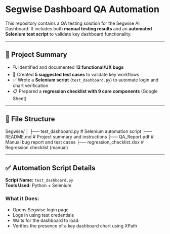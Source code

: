# Segwise Dashboard QA Automation

This repository contains a QA testing solution for the Segwise AI Dashboard. It includes both **manual testing results** and an **automated Selenium test script** to validate key dashboard functionality.

---

## 📄 Project Summary

- 🔍 Identified and documented **12 functional/UX bugs**
- 🧪 Created **5 suggested test cases** to validate key workflows
- ✅ Wrote a **Selenium script** (`test_dashboard.py`) to automate login and chart verification
- 📋 Prepared a **regression checklist with 9 core components** (Google Sheet)

---

## 📂 File Structure

Segwise/
│
├── test_dashboard.py # Selenium automation script
├── README.md # Project summary and instructions
├── QA_Report.pdf # Manual bug report and test cases
├── regression_checklist.xlsx # Regression checklist (manual)


---

## ✅ Automation Script Details

**Script Name:** `test_dashboard.py`  
**Tools Used:** Python + Selenium

### What it Does:
- Opens Segwise login page
- Logs in using test credentials
- Waits for the dashboard to load
- Verifies the presence of a key dashboard chart using XPath


